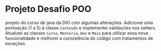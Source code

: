 # Projeto Desafio POO  

projeto do curso de java da DIO com algumas alterações. Adicionei uma pontuação (1 a 5) à classe `Conteudo` e implementei validações nos setters. Atualizei as classes `Curso`, `Mentoria`, `Dev` e `Main` para utilizar essa nova funcionalidade e melhorei a consistência do código com tratamentos de exceções.